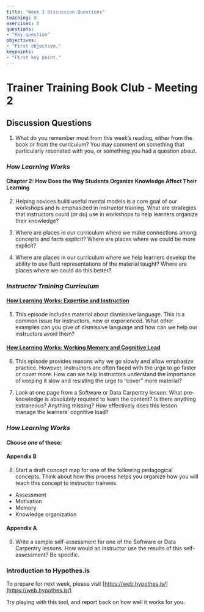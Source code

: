 ```yaml
---
title: "Week 2 Discussion Questions"
teaching: 0
exercises: 0
questions:
- "Key question"
objectives:
- "First objective."
keypoints:
- "First key point."
---
```


# Trainer Training Book Club - Meeting 2
## Discussion Questions

1. What do you remember most from this week’s reading, either from the book or from the curriculum? You may comment on something that particularly resonated with you, or something you had a question about.  

### _How Learning Works_
#### Chapter 2: How Does the Way Students Organize Knowledge Affect Their Learning

2. Helping novices build useful mental models is a core goal of our workshops and is emphasized in instructor training. 
What are strategies that instructors could (or do) use in workshops to help learners organize their knowledge?

3. Where are places in our curriculum where we make connections among concepts and facts explicit? Where are places where we
could be more explicit?

4. Where are places in our curriculum where we help learners develop the ability to use fluid representations of the material 
taught? Where are places where we could do this better?

### _Instructor Training Curriculum_
#### [How Learning Works: Expertise and Instruction](https://carpentries.github.io/instructor-training/03-expertise/)
5. This episode includes material about dismissive language. This is a common issue for instructors, 
new or experienced. What other examples can you give of dismissive language and how can we help our instructors avoid them?

#### [How Learning Works: Working Memory and Cognitive Load](https://carpentries.github.io/instructor-training/05-memory/)
6. This episode provides reasons why we go slowly and allow emphasize practice. However, instructors are often faced with the urge to go faster or cover more. How can we help instructors understand the importance of keeping it slow and resisting the urge to “cover” more material?

7. Look at one page from a Software or Data Carpentry lesson. What pre-knowledge is absolutely required to learn the content? 
Is there anything extraneous? Anything missing? How effectively does this lesson manage the learners’ cognitive load?

### _How Learning Works_
#### Choose _one_ of these:
#### Appendix B
8. Start a draft concept map for one of the following pedagogical concepts. Think about how this process helps you organize how you will teach this concept to instructor trainees.
* Assessment
* Motivation
* Memory
* Knowledge organization
#### Appendix A
9. Write a sample self-assessment for one of the Software or Data Carpentry lessons. How would an instructor use the results of this self-assessment? Be specific.

### Introduction to Hypothes.is
To prepare for next week, please visit [https://web.hypothes.is/](https://web.hypothes.is/)

Try playing with this tool, and report back on how well it works for you.

